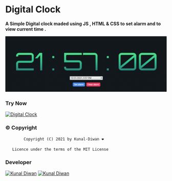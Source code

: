 # Digital Clock
**A Simple Digital clock maded using JS , HTML & CSS to set alarm and to view current time .**

![preview](preview.png)

### Try Now 

[![Digital Clock](https://img.shields.io/badge/Try-Now-red?style=for-the-badge&logo=google)](https://Kunal-Diwan.github.io/Digital-Clock) 

### © Copyright

            Copyright (C) 2021 by Kunal-Diwan ❤️️

       Licence under the terms of the MIT License


### Developer 

[![Kunal Diwan](https://img.shields.io/badge/Kunal-Diwan-yellow?style=for-the-badge&logo=github)](https://github.com/Kunal-Diwan) 
[![Kunal Diwan](https://img.shields.io/badge/Kunal-Diwan-green?style=for-the-badge&logo=telegram)](https://t.me/KunalDiwan)
